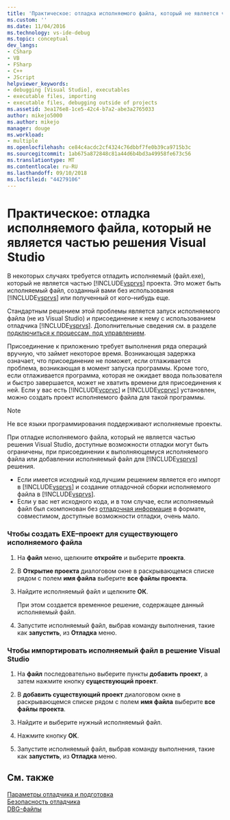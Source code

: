 ```yaml
---
title: 'Практическое: отладка исполняемого файла, который не является частью решения Visual Studio | Документация Майкрософт'
ms.custom: ''
ms.date: 11/04/2016
ms.technology: vs-ide-debug
ms.topic: conceptual
dev_langs:
- CSharp
- VB
- FSharp
- C++
- JScript
helpviewer_keywords:
- debugging [Visual Studio], executables
- executable files, importing
- executable files, debugging outside of projects
ms.assetid: 3ea176e8-1ce5-42c4-b7a2-abe3a2765033
author: mikejo5000
ms.author: mikejo
manager: douge
ms.workload:
- multiple
ms.openlocfilehash: ce84c4acdc2cf4324c76dbbf7fe0b39ca9715b3c
ms.sourcegitcommit: 1ab675a872848c81a44d6b4bd3a49958fe673c56
ms.translationtype: MT
ms.contentlocale: ru-RU
ms.lasthandoff: 09/10/2018
ms.locfileid: "44279106"
---
```

# <a name="how-to-debug-an-executable-that-is-not-part-of-a-visual-studio-solution"></a>Практическое: отладка исполняемого файла, который не является частью решения Visual Studio
В некоторых случаях требуется отладить исполняемый (файл.exe), который не является частью [!INCLUDE[vsprvs](../code-quality/includes/vsprvs_md.md)] проекта. Это может быть исполняемый файл, созданный вами без использования [!INCLUDE[vsprvs](../code-quality/includes/vsprvs_md.md)] или полученный от кого–нибудь еще.  
  
Стандартным решением этой проблемы является запуск исполняемого файла (не из Visual Studio) и присоединение к нему с использованием отладчика [!INCLUDE[vsprvs](../code-quality/includes/vsprvs_md.md)]. Дополнительные сведения см. в разделе [подключиться к процессам, под управлением](../debugger/attach-to-running-processes-with-the-visual-studio-debugger.md).  
  
Присоединение к приложению требует выполнения ряда операций вручную, что займет некоторое время. Возникающая задержка означает, что присоединение не поможет, если отлаживается проблема, возникающая в момент запуска программы. Кроме того, если отлаживается программа, которая не ожидает ввода пользователя и быстро завершается, может не хватить времени для присоединения к ней. Если у вас есть [!INCLUDE[vcprvc](../code-quality/includes/vcprvc_md.md)] и [!INCLUDE[vcprvc](../code-quality/includes/vcprvc_md.md)] установлен, можно создать проект исполняемого файла для такой программы.

> [!NOTE]
>  Не все языки программирования поддерживают исполняемые проекты.

При отладке исполняемого файла, который не является частью решения Visual Studio, доступные возможности отладки могут быть ограничены, при присоединении к выполняющемуся исполняемого файла или добавлении исполняемый файл для [!INCLUDE[vsprvs](../code-quality/includes/vsprvs_md.md)] решения.

- Если имеется исходный код,лучшим решением является его импорт в [!INCLUDE[vsprvs](../code-quality/includes/vsprvs_md.md)] и создание отладочной сборки исполняемого файла в [!INCLUDE[vsprvs](../code-quality/includes/vsprvs_md.md)].
- Если у вас нет исходного кода, и в том случае, если исполняемый файл был скомпонован без [отладочная информация](../debugger/how-to-set-debug-and-release-configurations.md) в формате, совместимом, доступные возможности отладки, очень мало. 
  
### <a name="to-create-an-exe-project-for-an-existing-executable"></a>Чтобы создать EXE–проект для существующего исполняемого файла  
  
1.  На **файл** меню, щелкните **откройте** и выберите **проекта**.  
  
2.  В **Открытие проекта** диалоговом окне в раскрывающемся списке рядом с полем **имя файла** выберите **все файлы проекта**.  
  
3.  Найдите исполняемый файл и щелкните **ОК**.  

    При этом создается временное решение, содержащее данный исполняемый файл.

5.  Запустите исполняемый файл, выбрав команду выполнения, такие как **запустить**, из **Отладка** меню.    
  
### <a name="to-import-an-executable-into-a-visual-studio-solution"></a>Чтобы импортировать исполняемый файл в решение Visual Studio  
  
1.  На **файл** последовательно выберите пункты **добавить проект**, а затем нажмите кнопку **существующий проект**.  
  
2.  В **добавить существующий проект** диалоговом окне в раскрывающемся списке рядом с полем **имя файла** выберите **все файлы проекта**.  
  
3.  Найдите и выберите нужный исполняемый файл.  
  
4.  Нажмите кнопку **ОК**.  
  
5.  Запустите исполняемый файл, выбрав команду выполнения, такие как **запустить**, из **Отладка** меню.    
  
## <a name="see-also"></a>См. также  
 [Параметры отладчика и подготовка](../debugger/debugger-settings-and-preparation.md)   
 [Безопасность отладчика](../debugger/debugger-security.md)   
 [DBG-файлы](/previous-versions/visualstudio/visual-studio-2010/da528y14(v=vs.100))